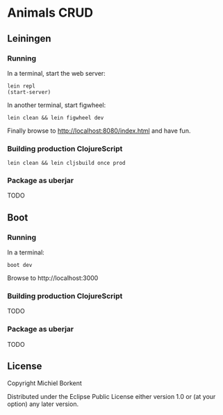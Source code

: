 # Animals CRUD

## Leiningen

### Running 

In a terminal, start the web server:

    lein repl
    (start-server)

In another terminal, start figwheel:

    lein clean && lein figwheel dev

Finally browse to
[http://localhost:8080/index.html](http://localhost:8080/index.html)
and have fun.


### Building production ClojureScript

    lein clean && lein cljsbuild once prod

### Package as uberjar

TODO

## Boot

### Running

In a terminal:

    boot dev

Browse to http://localhost:3000

### Building production ClojureScript

TODO

### Package as uberjar

TODO

## License

Copyright Michiel Borkent

Distributed under the Eclipse Public License either version 1.0 or (at
your option) any later version.
